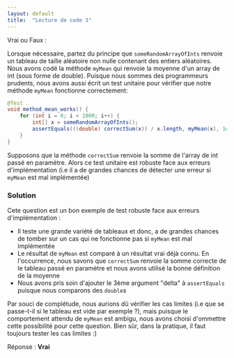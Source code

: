 ```yaml
---
layout: default
title:  "Lecture de code 3"
---
```

Vrai ou Faux :

Lorsque nécessaire, partez du principe que `someRandomArrayOfInts` renvoie un tableau de taille aléatoire non nulle contenant des entiers aléatoires.
Nous avons codé la méthode `myMean` qui renvoie la moyenne d'un array de int (sous forme de double).
Puisque nous sommes des programmeurs prudents, nous avons aussi écrit un test unitaire pour vérifier que notre méthode `myMean` fonctionne correctement:
```java
@Test
void method_mean_works() {
    for (int i = 0; i < 1000; i++) {
        int[] x = someRandomArrayOfInts();
        assertEquals(((double) correctSum(x)) / x.length, myMean(x), 1e-8);
    }
}
```
Supposons que la méthode `correctSum` renvoie la somme de l'array de int passé en paramètre. 
Alors ce test unitaire est robuste face aux erreurs d'implémentation (i.e il a de grandes chances de détecter une erreur si `myMean` est mal implémentée)

### Solution

Cete question est un bon exemple de test robuste face aux erreurs d'implémentation :
- Il teste une grande variété de tableaux et donc, a de grandes chances de tomber sur un cas qui ne fonctionne pas si `myMean` est mal implémentée
- Le résultat de `myMean` est comparé à un résultat vrai déjà connu. En l'occurrence, nous savons que `correctSum` renvoie
la somme correcte de le tableau passé en paramètre et nous avons utilisé la bonne définition de la moyenne
- Nous avons pris soin d'ajouter le 3ème argument "delta" à `assertEquals` puisque nous comparons des `double`s

Par souci de complétude, nous aurions dû vérifier les cas limites (i.e que se passe-t-il si le tableau est vide par exemple ?),
mais puisque le comportement attendu de `myMean` est ambigu, nous avons choisi d'ommettre cette possibilité pour cette question. Bien sûr, dans la pratique, il faut toujours tester les cas limites :)

Réponse : **Vrai**
